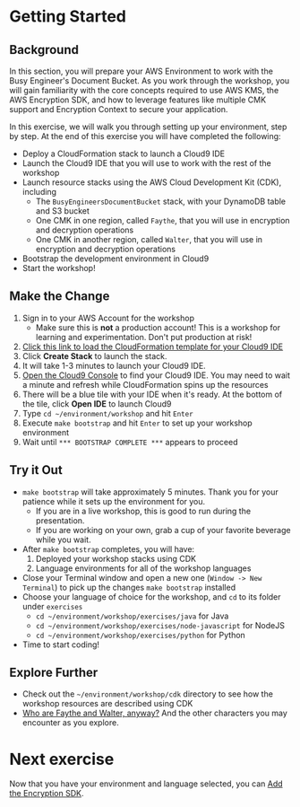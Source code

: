 # Getting Started

## Background

In this section, you will prepare your AWS Environment to work with the Busy Engineer's Document Bucket. As you work through the workshop, you will gain familiarity with the core concepts required to use AWS KMS, the AWS Encryption SDK, and how to leverage features like multiple CMK support and Encryption Context to secure your application.

In this exercise, we will walk you through setting up your environment, step by step. At the end of this exercise you will have completed the following:

* Deploy a CloudFormation stack to launch a Cloud9 IDE
* Launch the Cloud9 IDE that you will use to work with the rest of the workshop
* Launch resource stacks using the AWS Cloud Development Kit (CDK), including
    * The `BusyEngineersDocumentBucket` stack, with your DynamoDB table and S3 bucket
    * One CMK in one region, called `Faythe`, that you will use in encryption and decryption operations
    * One CMK in another region, called `Walter`, that you will use in encryption and decryption operations
* Bootstrap the development environment in Cloud9
* Start the workshop!

## Make the Change

1. Sign in to your AWS Account for the workshop
    * Make sure this is **not** a production account! This is a workshop for learning and experimentation. Don't put production at risk!
1. [Click this link to load the CloudFormation template for your Cloud9 IDE](https://us-east-2.console.aws.amazon.com/cloudformation/home?region=us-east-2#/stacks/quickcreate?templateUrl=https%3A%2F%2Fbusy-engineers-cfn.s3.us-east-2.amazonaws.com%2Fdocument-bucket-cloud9-bootstrap.yaml&stackName=BusyEngineersDocumentBucketEnvironment)
1. Click **Create Stack** to launch the stack.
1. It will take 1-3 minutes to launch your Cloud9 IDE.
1. [Open the Cloud9 Console](https://us-east-2.console.aws.amazon.com/cloud9/home?region=us-east-2#) to find your Cloud9 IDE. You may need to wait a minute and refresh while CloudFormation spins up the resources
1. There will be a blue tile with your IDE when it's ready. At the bottom of the tile, click **Open IDE** to launch Cloud9
1. Type `cd ~/environment/workshop` and hit `Enter`
1. Execute `make bootstrap` and hit `Enter` to set up your workshop environment
1. Wait until `*** BOOTSTRAP COMPLETE ***` appears to proceed

## Try it Out

* `make bootstrap` will take approximately 5 minutes. Thank you for your patience while it sets up the environment for you.
    * If you are in a live workshop, this is good to run during the presentation.
    * If you are working on your own, grab a cup of your favorite beverage while you wait.
* After `make bootstrap` completes, you will have:
    1. Deployed your workshop stacks using CDK
    1. Language environments for all of the workshop languages
* Close your Terminal window and open a new one (`Window -> New Terminal`) to pick up the changes `make bootstrap` installed
* Choose your language of choice for the workshop, and `cd` to its folder under `exercises`
    * `cd ~/environment/workshop/exercises/java` for Java
    * `cd ~/environment/workshop/exercises/node-javascript` for NodeJS
    * `cd ~/environment/workshop/exercises/python` for Python
* Time to start coding!

## Explore Further

* Check out the `~/environment/workshop/cdk` directory to see how the workshop resources are described using CDK
* [Who are Faythe and Walter, anyway?](https://en.wikipedia.org/wiki/Alice_and_Bob#Cast_of_characters) And the other characters you may encounter as you explore.

# Next exercise

Now that you have your environment and language selected, you can [Add the Encryption SDK](./add-the-encryption-sdk.md).
